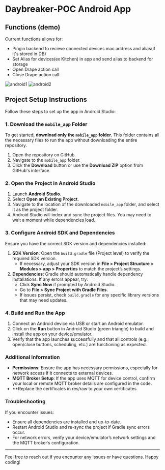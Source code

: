 # Daybreaker-POC Android App

## Functions (demo)
Current functions allows for:
* Pingin backend to recieve connected devices mac address and alias(if it's stored in DB)
* Set Alias for devices(ex Kitchen) in app and send alias to backend for storage 
* Open Drape action call
* Close Drape action call

![android1](https://github.com/user-attachments/assets/7fa12337-0910-4856-903e-ec3b5698d01f)
![android2](https://github.com/user-attachments/assets/72b0e254-120c-4b22-a6d9-886e98a9bb0a)

## Project Setup Instructions

Follow these steps to set up the app in Android Studio:

### 1. Download the `mobile_app` Folder

To get started, **download only the `mobile_app` folder**. This folder contains all the necessary files to run the app without downloading the entire repository.

1. Open the repository on GitHub.
2. Navigate to the `mobile_app` folder.
3. Click the **Download** button or use the **Download ZIP** option from GitHub's interface.

### 2. Open the Project in Android Studio

1. Launch **Android Studio**.
2. Select **Open an Existing Project**.
3. Navigate to the location of the downloaded `mobile_app` folder, and select it as the project folder.
4. Android Studio will index and sync the project files. You may need to wait a moment while dependencies load.

### 3. Configure Android SDK and Dependencies

Ensure you have the correct SDK version and dependencies installed:

1. **SDK Version**: Open the `build.gradle` file (Project level) to verify the required SDK version.
   - If necessary, adjust your SDK version in **File > Project Structure > Modules > app > Properties** to match the project’s settings.
2. **Dependencies**: Gradle should automatically handle dependency installations. If any errors appear, try:
   - Click **Sync Now** if prompted by Android Studio.
   - Go to **File > Sync Project with Gradle Files**.
   - If issues persist, check `build.gradle` for any specific library versions that may need updates.

### 4. Build and Run the App

1. Connect an Android device via USB or start an Android emulator.
2. Click on the **Run** button in Android Studio (green triangle) to build and install the app on your device/emulator.
3. Verify that the app launches successfully and that all controls (e.g., open/close buttons, scheduling, etc.) are functioning as expected.

### Additional Information

- **Permissions**: Ensure the app has necessary permissions, especially for network access if it connects to external devices.
- **MQTT Broker Setup**: If the app uses MQTT for device control, confirm your local or remote MQTT broker details are configured in the code.
- **Replace the certificates in res/raw to your own certificates
  
### Troubleshooting

If you encounter issues:
- Ensure all dependencies are installed and up-to-date.
- Restart Android Studio and re-sync the project if Gradle sync errors occur.
- For network errors, verify your device/emulator’s network settings and the MQTT broker’s configuration.

---

Feel free to reach out if you encounter any issues or have questions. Happy coding!
